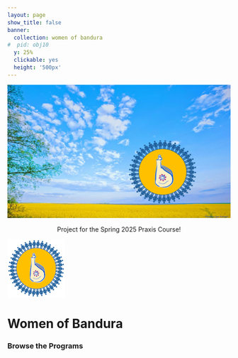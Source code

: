 ```yaml
---
layout: page
show_title: false
banner:
  collection: women of bandura
#  pid: obj10
  y: 25%
  clickable: yes
  height: '500px'
---
```


<div style="text-align: center;">
  <img src="img/WOBbanner.jpg" alt="Banner Image" width="1000" height="300">
  <p>Project for the Spring 2025 Praxis Course!</p>
</div>

![Project Logo](img/WOBLogo.png)

# Women of Bandura

### Browse the Programs

